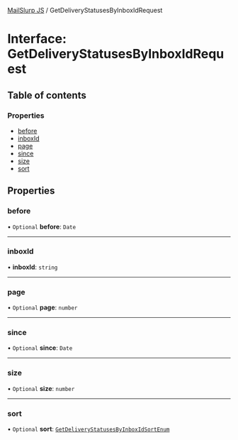 [MailSlurp JS](../README.md) / GetDeliveryStatusesByInboxIdRequest

# Interface: GetDeliveryStatusesByInboxIdRequest

## Table of contents

### Properties

- [before](GetDeliveryStatusesByInboxIdRequest.md#before)
- [inboxId](GetDeliveryStatusesByInboxIdRequest.md#inboxid)
- [page](GetDeliveryStatusesByInboxIdRequest.md#page)
- [since](GetDeliveryStatusesByInboxIdRequest.md#since)
- [size](GetDeliveryStatusesByInboxIdRequest.md#size)
- [sort](GetDeliveryStatusesByInboxIdRequest.md#sort)

## Properties

### before

• `Optional` **before**: `Date`

___

### inboxId

• **inboxId**: `string`

___

### page

• `Optional` **page**: `number`

___

### since

• `Optional` **since**: `Date`

___

### size

• `Optional` **size**: `number`

___

### sort

• `Optional` **sort**: [`GetDeliveryStatusesByInboxIdSortEnum`](../enums/GetDeliveryStatusesByInboxIdSortEnum.md)
